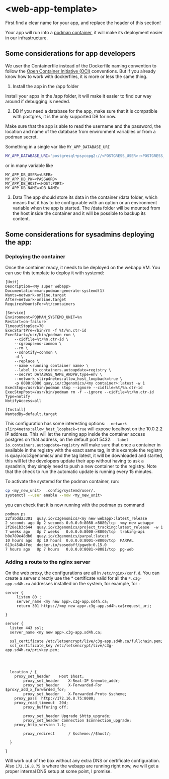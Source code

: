# \<web-app-template\>

First find a clear name for your app, and replace the header of this section!

Your app will run into a [podman container](https://podman.io/docs), it will make its deployment easier in our infrastructure.

## Some considerations for app developers

We user the Containerfile instead of the Dockerfile naming convention to follow the 
[Open Container Initiative (OCI)](https://opencontainers.org/) conventions. But if you already know how to work with dockerfiles, it is more or less the same thing.

1. Install the app in the /app folder 

Install your apps in the /app folder, it will make it easier to find our way around if debugging is needed.

2. DB 
If you need a database for the app, make sure that it is compatible with postgres, it is the only supported DB for now. 

Make sure that the app is able to read the username and the password, the location and name of the database from environment variables or from a podman secret.  

Something in a single var like `MY_APP_DATABASE_URI`
```bash 
MY_APP_DATABASE_URI="postgresql+psycopg2://<POSTGRESS_USER>:<POSTGRESS_PW>@<POSTGRESS_HOST>/<DB_NAME>?client_encoding=utf8"
```
or in many variable like 
```
MY_APP_DB_USER=<USER>
MY_APP_DB_PW=<PASSWORD>
MY_APP_DB_HOST=<HOST:PORT>
MY_APP_DB_NAME=<DB NAME>
```


3. Data
The app should store its data in the container /data folder, which means that it has to be configurable with an option or an environment variable when the app is started. The /data folder will be mounted from the host inside the container and it will be possible to backup its content. 

## Some considerations for sysadmins deploying the app:
### Deploying the container 
Once the container ready, it needs to be deployed on the webapp VM. You can use this template to deploy it with systemd:
```service 
[Unit]
Description=<My super webapp>
Documentation=man:podman-generate-systemd(1)
Wants=network-online.target
After=network-online.target
RequiresMountsFor=%t/containers

[Service]
Environment=PODMAN_SYSTEMD_UNIT=%n
Restart=on-failure
TimeoutStopSec=70
ExecStartPre=/bin/rm -f %t/%n.ctr-id
ExecStart=/usr/bin/podman run \
	--cidfile=%t/%n.ctr-id \
	--cgroups=no-conmon \
	--rm \
	--sdnotify=conmon \
	-d \
	--replace \
	--name <running container name> \
	--label io.containers.autoupdate=registry \
	--secret DATABASE_NAME_ANDPW,type=env \
	--network slirp4netns:allow_host_loopback=true \
	-p 8088:8080 quay.io/c3genomics/<my container>:latest -w 1
ExecStop=/usr/bin/podman stop --ignore --cidfile=%t/%n.ctr-id
ExecStopPost=/usr/bin/podman rm -f --ignore --cidfile=%t/%n.ctr-id
Type=notify
NotifyAccess=all

[Install]
WantedBy=default.target
```

This configuration has some interesting options:
`--network slirp4netns:allow_host_loopback=true` will expose localhost on the 10.0.2.2 IP address. This will let the running app inside the container access postgres on that address, on the default port 5432. 
`--label io.containers.autoupdate=registry` will make sure that once a container in available in the registry with the exact same tag, in this example the registry is quay.io/c3genomics/<my container> and the tag latest, it will be downloaded and started, this will let the developers update their app without having to ask a sysadmin, they simply need to push a new container to the registry. Note that the check to run the automatic update is running every 15 minutes.


To activate the systemd for the podman container, run:

```bash
cp <my_new_unit>  .config/systemd/user/.
systemctl --user enable --now <my_new_unit>
```

you can check that it is now running with the podman ps command
```
podman ps
22fabdd23301  quay.io/c3genomics/<my new webapp>:latest_release               2 seconds ago Up 2 seconds 0.0.0.0:8080->8080/tcp  <my new webapp>
2f28e1b3c644  quay.io/c3genomics/project_tracking:latest_release  -w 1        7 weeks ago   Up 7 weeks   0.0.0.0:8000->8000/tcp  traking-api
b0e789e48db0  quay.io/c3genomics/parpal:latest                                10 hours ago  Up 10 hours  0.0.0.0:8001->8000/tcp  PARPAL
613c454b4fec  docker.io/sosedoff/pgweb:0.15.0                                 7 hours ago   Up 7 hours   0.0.0.0:8081->8081/tcp  pg-web
```
### Adding a route to the nginx server

On the web proxy, the configurations are all in `/etc/nginx/conf.d`. You can create a server directly use the * certificate valid for all the `*.c3g-app.sd4h.ca` addresses installed on the system, for example, for <my new app>:

```
server {
     listen 80 ;
     server_name <my new app>.c3g-app.sd4h.ca;
     return 301 https://<my new app>.c3g-app.sd4h.ca$request_uri;

}

server {
  listen 443 ssl;
  server_name <my new app>.c3g-app.sd4h.ca;

  ssl_certificate /etc/letsencrypt/live/c3g-app.sd4h.ca/fullchain.pem;
  ssl_certificate_key /etc/letsencrypt/live/c3g-app.sd4h.ca/privkey.pem;

  


  location / {
 	proxy_set_header    Host $host;
    	proxy_set_header    X-Real-IP $remote_addr;
    	proxy_set_header    X-Forwarded-For $proxy_add_x_forwarded_for;
    	proxy_set_header    X-Forwarded-Proto $scheme;
	proxy_pass  http://172.16.8.75:8080;
	proxy_read_timeout  20d;
    	proxy_buffering off;

    	proxy_set_header Upgrade $http_upgrade;
    	proxy_set_header Connection $connection_upgrade;
	proxy_http_version 1.1;

    	proxy_redirect      / $scheme://$host/;
      
  }

}

```

Will work out of the box without any extra DNS or certificate configuration. Also `172.16.8.75` is where the webapp are running right now, we will get a proper internal DNS setup at some point, I promise. 


